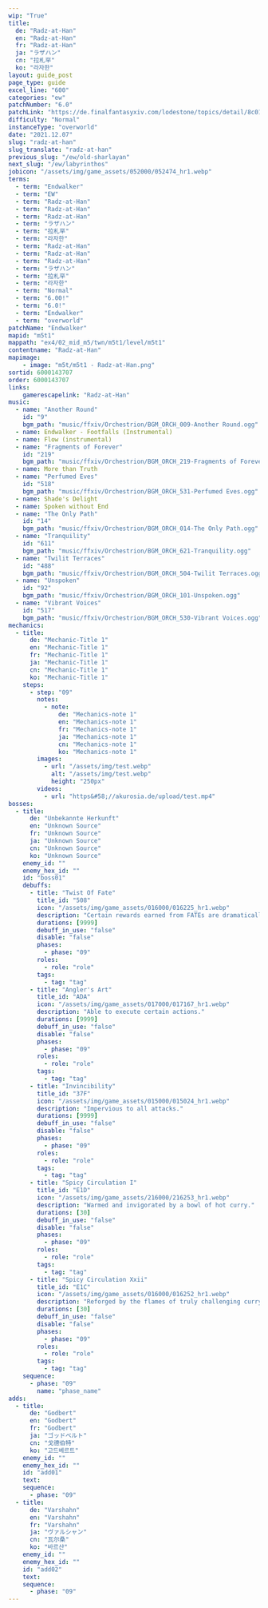 ```yaml
---
wip: "True"
title:
  de: "Radz-at-Han"
  en: "Radz-at-Han"
  fr: "Radz-at-Han"
  ja: "ラザハン"
  cn: "拉札罕"
  ko: "라자한"
layout: guide_post
page_type: guide
excel_line: "600"
categories: "ew"
patchNumber: "6.0"
patchLink: "https://de.finalfantasyxiv.com/lodestone/topics/detail/8c0146ce7f89035f0f27dcad1edcf30d3037fcf5"
difficulty: "Normal"
instanceType: "overworld"
date: "2021.12.07"
slug: "radz-at-han"
slug_translate: "radz-at-han"
previous_slug: "/ew/old-sharlayan"
next_slug: "/ew/labyrinthos"
jobicon: "/assets/img/game_assets/052000/052474_hr1.webp"
terms:
  - term: "Endwalker"
  - term: "EW"
  - term: "Radz-at-Han"
  - term: "Radz-at-Han"
  - term: "Radz-at-Han"
  - term: "ラザハン"
  - term: "拉札罕"
  - term: "라자한"
  - term: "Radz-at-Han"
  - term: "Radz-at-Han"
  - term: "Radz-at-Han"
  - term: "ラザハン"
  - term: "拉札罕"
  - term: "라자한"
  - term: "Normal"
  - term: "6.00!"
  - term: "6.0!"
  - term: "Endwalker"
  - term: "overworld"
patchName: "Endwalker"
mapid: "m5t1"
mappath: "ex4/02_mid_m5/twn/m5t1/level/m5t1"
contentname: "Radz-at-Han"
mapimage:
    - image: "m5t/m5t1 - Radz-at-Han.png"
sortid: 6000143707
order: 6000143707
links:
    gamerescapelink: "Radz-at-Han"
music:
  - name: "Another Round"
    id: "9"
    bgm_path: "music/ffxiv/Orchestrion/BGM_ORCH_009-Another Round.ogg"
  - name: Endwalker - Footfalls (Instrumental)
  - name: Flow (instrumental)
  - name: "Fragments of Forever"
    id: "219"
    bgm_path: "music/ffxiv/Orchestrion/BGM_ORCH_219-Fragments of Forever.ogg"
  - name: More than Truth
  - name: "Perfumed Eves"
    id: "518"
    bgm_path: "music/ffxiv/Orchestrion/BGM_ORCH_531-Perfumed Eves.ogg"
  - name: Shade's Delight
  - name: Spoken without End
  - name: "The Only Path"
    id: "14"
    bgm_path: "music/ffxiv/Orchestrion/BGM_ORCH_014-The Only Path.ogg"
  - name: "Tranquility"
    id: "611"
    bgm_path: "music/ffxiv/Orchestrion/BGM_ORCH_621-Tranquility.ogg"
  - name: "Twilit Terraces"
    id: "488"
    bgm_path: "music/ffxiv/Orchestrion/BGM_ORCH_504-Twilit Terraces.ogg"
  - name: "Unspoken"
    id: "92"
    bgm_path: "music/ffxiv/Orchestrion/BGM_ORCH_101-Unspoken.ogg"
  - name: "Vibrant Voices"
    id: "517"
    bgm_path: "music/ffxiv/Orchestrion/BGM_ORCH_530-Vibrant Voices.ogg"
mechanics:
  - title:
      de: "Mechanic-Title 1"
      en: "Mechanic-Title 1"
      fr: "Mechanic-Title 1"
      ja: "Mechanic-Title 1"
      cn: "Mechanic-Title 1"
      ko: "Mechanic-Title 1"
    steps:
      - step: "09"
        notes:
          - note:
              de: "Mechanics-note 1"
              en: "Mechanics-note 1"
              fr: "Mechanics-note 1"
              ja: "Mechanics-note 1"
              cn: "Mechanics-note 1"
              ko: "Mechanics-note 1"
        images:
          - url: "/assets/img/test.webp"
            alt: "/assets/img/test.webp"
            height: "250px"
        videos:
          - url: "https&#58;//akurosia.de/upload/test.mp4"
bosses:
  - title:
      de: "Unbekannte Herkunft"
      en: "Unknown Source"
      fr: "Unknown Source"
      ja: "Unknown Source"
      cn: "Unknown Source"
      ko: "Unknown Source"
    enemy_id: ""
    enemy_hex_id: ""
    id: "boss01"
    debuffs:
      - title: "Twist Of Fate"
        title_id: "508"
        icon: "/assets/img/game_assets/016000/016225_hr1.webp"
        description: "Certain rewards earned from FATEs are dramatically increased."
        durations: [9999]
        debuff_in_use: "false"
        disable: "false"
        phases:
          - phase: "09"
        roles:
          - role: "role"
        tags:
          - tag: "tag"
      - title: "Angler's Art"
        title_id: "ADA"
        icon: "/assets/img/game_assets/017000/017167_hr1.webp"
        description: "Able to execute certain actions."
        durations: [9999]
        debuff_in_use: "false"
        disable: "false"
        phases:
          - phase: "09"
        roles:
          - role: "role"
        tags:
          - tag: "tag"
      - title: "Invincibility"
        title_id: "37F"
        icon: "/assets/img/game_assets/015000/015024_hr1.webp"
        description: "Impervious to all attacks."
        durations: [9999]
        debuff_in_use: "false"
        disable: "false"
        phases:
          - phase: "09"
        roles:
          - role: "role"
        tags:
          - tag: "tag"
      - title: "Spicy Circulation I"
        title_id: "E1D"
        icon: "/assets/img/game_assets/216000/216253_hr1.webp"
        description: "Warmed and invigorated by a bowl of hot curry."
        durations: [30]
        debuff_in_use: "false"
        disable: "false"
        phases:
          - phase: "09"
        roles:
          - role: "role"
        tags:
          - tag: "tag"
      - title: "Spicy Circulation Xxii"
        title_id: "E1C"
        icon: "/assets/img/game_assets/016000/016252_hr1.webp"
        description: "Reforged by the flames of truly challenging curry."
        durations: [30]
        debuff_in_use: "false"
        disable: "false"
        phases:
          - phase: "09"
        roles:
          - role: "role"
        tags:
          - tag: "tag"
    sequence:
      - phase: "09"
        name: "phase_name"
adds:
  - title:
      de: "Godbert"
      en: "Godbert"
      fr: "Godbert"
      ja: "ゴッドベルト"
      cn: "戈德伯特"
      ko: "고드베르트"
    enemy_id: ""
    enemy_hex_id: ""
    id: "add01"
    text:
    sequence:
      - phase: "09"
  - title:
      de: "Varshahn"
      en: "Varshahn"
      fr: "Varshahn"
      ja: "ヴァルシャン"
      cn: "瓦尔桑"
      ko: "바르샨"
    enemy_id: ""
    enemy_hex_id: ""
    id: "add02"
    text:
    sequence:
      - phase: "09"
---
```

